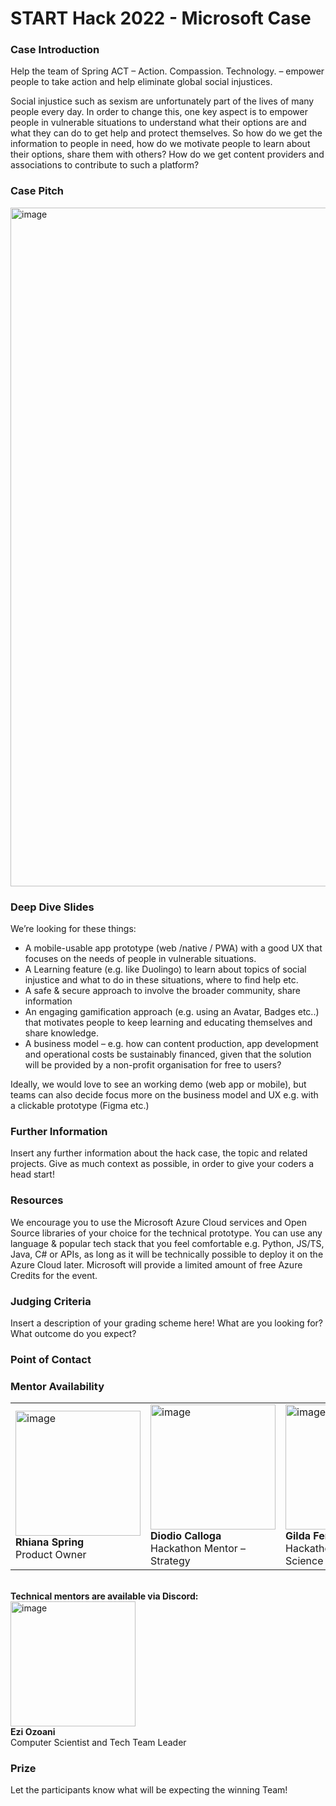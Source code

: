 # START Hack 2022 - Microsoft Case 

### Case Introduction
Help the team of Spring ACT – Action. Compassion. Technology. – empower people to take action and help eliminate global social injustices.

Social injustice such as sexism are unfortunately part of the lives of many people every day. In order to change this, one key aspect is to empower people in vulnerable situations to understand what their options are and what they can do to get help and protect themselves.
So how do we get the information to people in need, how do we motivate people to learn about their options, share them with others? How do we get content providers and associations to contribute to such a platform?


### Case Pitch
<img width="1086" alt="image" src="https://user-images.githubusercontent.com/88054163/158152544-7c509cc1-3ddb-4e7b-ad07-afabe199748c.png">

### Deep Dive Slides
We’re looking for these things: 
-	A mobile-usable app prototype (web /native / PWA) with a good UX that focuses on the needs of people in vulnerable situations. 
-	A Learning feature (e.g. like Duolingo) to learn about topics of social injustice and what to do in these situations, where to find help etc.
-	A safe & secure approach to involve the broader community, share information 
-	An engaging gamification approach (e.g. using an Avatar, Badges etc..) that motivates people to keep learning and educating themselves and share knowledge.
-	A business model – e.g. how can content production, app development and operational costs be sustainably financed, given that the solution will be provided by a non-profit organisation for free to users?

Ideally, we would love to see an working demo (web app or mobile), but teams can also decide focus more on the business model and UX e.g. with a clickable prototype (Figma etc.)


### Further Information
Insert any further information about the hack case, the topic and related projects.
Give as much context as possible, in order to give your coders a head start!

### Resources
We encourage you to use the Microsoft Azure Cloud services and Open Source libraries of your choice for the technical prototype. You can use any language & popular tech stack that you feel comfortable e.g. Python, JS/TS, Java, C# or APIs, as long as it will be technically possible to deploy it on the Azure Cloud later.
Microsoft will provide a limited amount of free Azure Credits for the event.


### Judging Criteria
Insert a description of your grading scheme here! What are you looking for? What outcome do you expect?

### Point of Contact



### Mentor Availability
<table border="0"><tr><td>
  <img width="200" alt="image" src="https://user-images.githubusercontent.com/88054163/158151783-57c6ce27-9e39-4b8b-9969-9e9383b80e3a.png">
<br>
<b> Rhiana Spring</b><br>
Product Owner
  </td>
  <td>

<img height="200" alt="image" src="https://user-images.githubusercontent.com/88054163/158150384-b3ebf466-0a53-42c9-aeee-c658e7e2ee7f.png">
<br><b> Diodio Calloga</b><br>
Hackathon Mentor – Strategy
  </td>
  <td>
<img width="200" alt="image" src="https://user-images.githubusercontent.com/88054163/158151152-91ff23a0-f3e7-4d85-b538-01ad8dc96c9f.png">
   <br> <b> Gilda Fernandez-Concha </b><br>
Hackathon Mentor – Data Science 
  </td></tr></table>
  <br>
  <b>Technical mentors are available via Discord:</b> <br>
<img width="200" alt="image" src="https://user-images.githubusercontent.com/88054163/158152860-50678935-9e6e-4808-9ed6-2a975ab95f82.png">
<br>
<b>Ezi Ozoani</b> <br>
Computer Scientist and Tech Team Leader 

### Prize
Let the participants know what will be expecting the winning Team!
